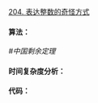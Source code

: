 [204. 表达整数的奇怪方式](https://www.acwing.com/problem/content/206/)

#### 算法：

*#中国剩余定理*



#### 时间复杂度分析：



#### 代码：

